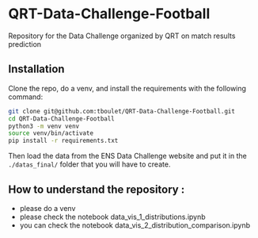 # QRT-Data-Challenge-Football
Repository for the Data Challenge organized by QRT on match results prediction

## Installation
Clone the repo, do a venv, and install the requirements with the following command:
```bash
git clone git@github.com:tboulet/QRT-Data-Challenge-Football.git
cd QRT-Data-Challenge-Football
python3 -m venv venv
source venv/bin/activate
pip install -r requirements.txt
```

Then load the data from the ENS Data Challenge website and put it in the `./datas_final/` folder that you will have to create.

## How to understand the repository :
- please do a venv
- please check the notebook data_vis_1_distributions.ipynb
- you can check the notebook data_vis_2_distribution_comparison.ipynb